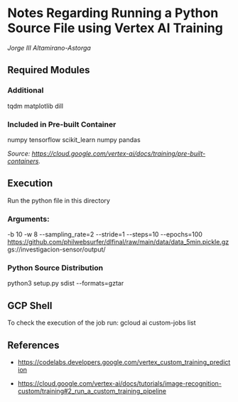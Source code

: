 # Notes Regarding Running a Python Source File using Vertex AI Training

_Jorge III Altamirano-Astorga_

## Required Modules

### Additional

tqdm matplotlib dill

### Included in Pre-built Container

numpy tensorflow scikit_learn numpy pandas 

_Source: <https://cloud.google.com/vertex-ai/docs/training/pre-built-containers>._

## Execution

Run the python file in this directory

### Arguments:

-b 10 
-w 8 --sampling_rate=2 --stride=1
--steps=10
--epochs=100 
https://github.com/philwebsurfer/dlfinal/raw/main/data/data_5min.pickle.gz
gs://investigacion-sensor/output/

### Python Source Distribution

python3 setup.py sdist --formats=gztar

## GCP Shell

To check the execution of the job run:
gcloud ai custom-jobs list

## References

* <https://codelabs.developers.google.com/vertex_custom_training_prediction>

* <https://cloud.google.com/vertex-ai/docs/tutorials/image-recognition-custom/training#2_run_a_custom_training_pipeline>


